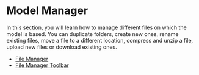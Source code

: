 # Model Manager  
In this section, you will learn how to manage different files on which the model is based. You can duplicate folders, create new ones, rename existing files, move a file to a different location, compress and unzip a file, upload new files or download existing ones.

-   [File Manager](/2.%20Model%20Manager/File%20Manager/)
-   [File Manager Toolbar](/2.%20Model%20Manager/File%20Manager%20Toolbar/)
<!--stackedit_data:
eyJoaXN0b3J5IjpbLTY4NDI3NDc3MV19
-->